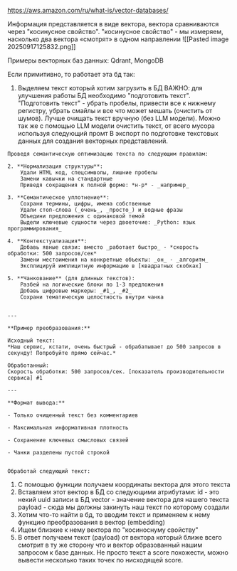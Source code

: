 https://aws.amazon.com/ru/what-is/vector-databases/

Информация представляется в виде вектора, вектора сравниваются через "косинусное свойство".
"косинусное свойство" - мы измеряем, насколько два вектора «смотрят» в одном направлении
![[Pasted image 20250917125832.png]]

Примеры векторных баз данных: Qdrant, MongoDB

Если примитивно, то работает эта бд так:
1. Выделяем текст который хотим загрузить в БД
   ВАЖНО: для улучшения работы БД необходимо "подготовить текст".
   "Подготовить текст" - убрать пробелы, привести все к нижнему регистру, убрать смайлы и все что может мешать (очистить от шумов). Лучше очищать текст вручную (без LLM модели).
   Можно так же с помощью LLM модели очистить текст, от всего мусора используя следующий промт
   В экспорт по подготовке текстовых данных для создания векторных представлений.  
```
Проведя семантическую оптимизацию текста по следующим правилам:

2. **Нормализация структуры**:  
    Удали HTML код, спецсимволы, лишние пробелы  
    Замени кавычки на стандартные  
    Приведя сокращения к полной форме: *н-р* - _например_
    
3. **Семантическое уплотнение**:  
    Сохрани термины, цифры, имена собственные  
    Удали стоп-слова (_очень_, _просто_) и водные фразы  
    Объедини предложения с одинаковой темой  
    Выдели ключевые сущности через двоеточие: _Python: язык программирования_
    
4. **Контекстуализация**:  
    Добавь явные связи: вместо _работает быстро_ - *скорость обработки: 500 запросов/сек*  
    Замени местоимения на конкретные объекты: _он_ - _алгоритм_  
    Эксплицируй имплицитную информацию в [квадратных скобках]
    
5. **Чанкование** (для длинных текстов):  
    Разбей на логические блоки по 1-3 предложения  
    Добавь цифровые маркеры: _#1_, _#2_  
    Сохрани тематическую целостность внутри чанка
    

---

**Пример преобразования:**

Исходный текст:  
*Наш сервис, кстати, очень быстрый - обрабатывает до 500 запросов в секунду! Попробуйте прямо сейчас.*

Обработанный:  
Скорость обработки: 500 запросов/сек. [показатель производительности сервиса] #1

---

**Формат вывода:**

- Только очищенный текст без комментариев
    
- Максимальная информативная плотность
    
- Сохранение ключевых смысловых связей
    
- Чанки разделены пустой строкой
    

Обработай следующий текст:
```
1. С помощью функции получаем координаты вектора для этого текста
2. Вставляем этот вектор в БД со следующими атрибутами:
   id - это некий uuid записи в БД
   vector - значение вектора для нашего текста
   payload - сюда мы должны закинуть наш текст по которому создали
3. Хотим что-то найти в бд, то вводим текст и применяем к нему функцию преобразования в вектор (embedding)
4. Ищем близкие к нему вектора по "косиноснуму свойству"
5. В ответ получаем текст (payload) от вектора который ближе всего смотрит в ту же сторону что и вектор образованный нашим запросом к базе данных. Не просто текст а score похожести, можно вывести несколько таких точек по нисходящей score.